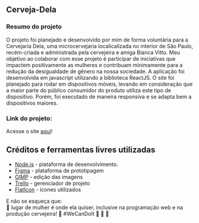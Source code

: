 ## Cerveja-Dela

### Resumo do projeto
O projeto foi planejado e desenvolvido por mim de forma voluntária para a Cervejaria Dela, uma microcervejaria localicalizada no interior de São Paulo, recém-criada e administrada pela cervejeira e amiga Bianca Vitto. Meu objetivo ao colaborar com esse projeto é participar de iniciativas que impactem positivamente as mulheres e contribuam minimamente para a redução da desigualdade de gênero na nossa sociedade. A aplicação foi desenvolvida em  javascript utilizando a biblioteca ReactJS. O site foi planejado para rodar em dispositivos móveis, levando em consideração que a maior parte do público consumidor do produto utiliza este tipo de dispositivo. Porém, foi executado de maneira responsiva e se adapta bem a dispositivos maiores.

### Link do projeto:
Acesse o site [aqui](https://cerveja-dela.web.app/)!

## Créditos e ferramentas livres utilizadas
* [Node.js](https://nodejs.org/en/) - plataforma de desenvolvimento.
* [Figma](https://www.figma.com/) - plataforma de prototipagem
* [GIMP](https://www.gimp.org/) - edição das imagens
* [Trello](https://trello.com/pt-BR) - gerenciador de projeto
* [FlatIcon](https://www.flaticon.com/) - ícones utilizados

E não se esqueça que: </br>
:pushpin: lugar de mulher é onde ela quiser, inclusive na programação web e na produção cervejeira! :pushpin: 
#WeCanDoIt :muscle: :beers: :raising_hand: 
